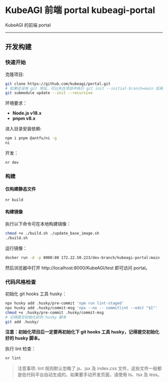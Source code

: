 # KubeAGI 前端 portal kubeagi-portal
KubeAGI 的前端 portal

---

## 开发构建

### 快速开始

克隆项目:

```bash
git clone https://github.com/kubeagi/portal.git
# 如果还没有 git 地址，可以先在项目中执行 git init --initial-branch=main 后再初始化 submodule
git submodule update --init --recursive
```

环境要求：

- **Node.js v18.x**
- **pnpm v8.x**

进入目录安装依赖:

```bash
npm i pnpm @antfu/ni -g
ni
```

开发：

```bash
nr dev
```

### 构建

#### 仅构建静态文件

```bash
nr build
```

#### 构建镜像

执行以下命令可在本地构建镜像：
```bash
chmod +x ./build.sh ./update_base_image.sh
./build.sh
```

运行镜像：

```bash
docker run -d -p 8000:80 172.22.50.223/dev-branch/kubeagi-portal:main
```

然后浏览器中打开 http://localhost:8000/KubeAGI/test 即可访问 portal。

### 代码风格检查

初始化 git hooks 工具 husky：
```bash
npx husky add .husky/pre-commit 'npm run lint-staged'
npx husky add .husky/commit-msg 'npx --no -- commitlint --edit "$1"'
chmod +x .husky/pre-commit .husky/commit-msg
# 记得提交初始化好的 husky 脚本
git add .husky/
```
**注意：初始化项目后一定要再初始化下 git hooks 工具 husky，记得提交初始化好的 husky 脚本。**

执行 lint 检查：
```bash
nr lint
```

> 注意事项: lint 规则默认忽略了 js、jsx 及 index.css 文件，这些文件一般都是低代码平台自动生成的，如果要手动开发页面，请使用 ts、tsx 及 less。
